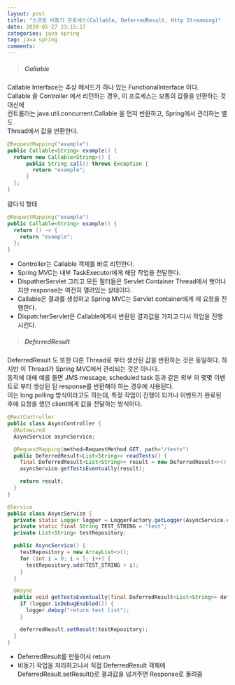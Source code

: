 ```yaml
---
layout: post
title: "스프링 비동기 프로세스(Callable, DeferredResult, Http Streaming)"
date: 2020-05-27 23:15:17
categories: java spring
tag: java spring
comments:
---
```

> ##### Callable  
Callable Interface는 추상 메서드가 하나 있는 FunctionalInterface 이다.  
Callable 을 Controller 에서 리턴하는 경우, 이 프로세스는 보통의 값들을 반환하는 것 대신에  
컨트롤러는 java.util.concurrent.Callable 을 먼저 반환하고, Spring에서 관리하는 별도  
Thread에서 값을 반환한다.  

```java
@RequestMapping("example")
public Callable<String> example() {
  return new Callable<String>() {
      public String call() throws Exception {
        return "example";
      }
  };
}
```  

람다식 형태  
```java
@RequestMapping("example")
public Callable<String> example() {
  return () -> {
    return "example";
  };
}  
```  
- Controller는 Callable 객체를 바로 리턴한다.
- Spring MVC는 내부 TaskExecutor에게 해당 작업을 전달한다.
- DispatherServlet 그리고 모든 필터들은 Servlet Container Thread에서 벗어나지만 response는 여전히 열려있는 상태이다.
- Callable은 결과를 생성하고 Spring MVC는 Servlet container에게 재 요청을 진행한다.
- DispatcherServlet은 Callable에게서 반환된 결과값을 가지고 다시 작업을 진행시킨다.

> ##### DeferredResult  

DeferredResult 도 또한 다른 Thread로 부터 생산된 값을 반환하는 것은 동일하다. 하지만 이 Thread가 Spring MVC에서 관리되는 것은 아니다.  
동작에 대해 예를 들면 JMS message, scheduled task 등과 같은 외부 의 몇몇 이벤트로 부터 생상된 된 response를 반환해야 하는 경우에 사용된다.  
이는 long polling 방식이라고도 하는데, 특정 작업이 진행이 되거나 이벤트가 완료된 후에 요청을 했던 client에게 값을 전달하는 방식이다.  

```java
@RestController
public class AsyncController {
  @Autowired
  AsyncService asyncService;

  @RequestMapping(method=RequestMethod.GET, path="/tests")
  public DeferredResult<List<String>> readTests() {
    final DeferredResult<List<String>> result = new DeferredResult<>();
    asyncService.getTestsEventually(result);

    return result;
  }
}
```  

```java
@Service
public class AsyncService {
  private static Logger logger = LoggerFactory.getLogger(AsyncService.class);
  private static final String TEST_STRING = "test";
  private List<String> testRepository;

  public AsyncService() {
    testRepository = new ArrayList<>();
    for (int i = 0; i < 5; i++) {
      testRepository.add(TEST_STRING + i);
    }
  }

  @Async
  public void getTestsEventually(final DeferredResult<List<String>> deferredResult) {
    if (logger.isDebugEnabled()) {
      logger.debug("return test list");
    }

    deferredResult.setResult(testRepository);
  }
}
```  
 - DeferredResult를 만들어서 return  
 - 비동기 작업을 처리하고나서 직접 DeferredResult 객체에 DeferredResult.setResult()로 결과값을 넘겨주면 Response로 돌려줌  
 
